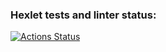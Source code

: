 ### Hexlet tests and linter status:
[![Actions Status](https://github.com/raga73/frontend-project-11/actions/workflows/hexlet-check.yml/badge.svg)](https://github.com/raga73/frontend-project-11/actions)